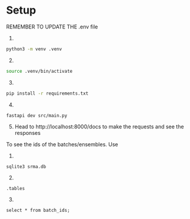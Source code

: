 # Setup

REMEMBER TO UPDATE THE .env file

1. 
```bash
python3 -m venv .venv
```

2. 
```bash
source .venv/bin/activate
```

3. 
```bash
pip install -r requirements.txt
```

4. 
```bash
fastapi dev src/main.py
```

5. Head to http://localhost:8000/docs to make the requests and see the responses



To see the ids of the batches/ensembles. Use 

1. 
```
sqlite3 srma.db
``` 
2. 
```
.tables
```
3. 
```
select * from batch_ids;
```
